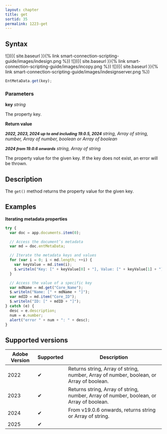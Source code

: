```yaml
---
layout: chapter
title: get
sortid: 35
permalink: 1223-get
---
```


## Syntax

![]({{ site.baseurl }}{% link smart-connection-scripting-guide/images/indesign.png %}) ![]({{ site.baseurl }}{% link smart-connection-scripting-guide/images/incopy.png %}) ![]({{ site.baseurl }}{% link smart-connection-scripting-guide/images/indesignserver.png %})

```javascript
EntMetaData.get(key);
```

### Parameters

**key** _string_

The property key.

**Return value**

**<span style="font-size:90%;">_2022, 2023, 2024 up to and including 19.0.5, 2024_</span>**
_string, Array of string, number, Array of number, boolean or Array of boolean_

**<span style="font-size:90%;">_2024 from 19.0.6 onwards_</span>** _string, Array of string_

The property value for the given key. If the key does not exist, an error will be thrown.

## Description

The `get()` method returns the property value for the given key.

## Examples

**Iterating metadata properties**

```javascript
try {
  var doc = app.documents.item(0);

  // Access the document’s metadata
  var md = doc.entMetaData;

  // Iterate the metadata keys and values
  for (var i = 0; i < md.length; ++i) {
    var keyValue = md.item(i);
    $.writeln("Key: [" + keyValue[0] + "], Value: [" + keyValue[1] + "]");
  }

  // Access the value of a specific key
  var mdName = md.get("Core_Name");
  $.writeln("Name: [" + mdName + "]");
  var mdID = md.item("Core_ID");
  $.writeln("ID: [" + mdID + "]");
} catch (e) {
  desc = e.description;
  num = e.number;
  alert("error " + num + ": " + desc);
}
```

## Supported versions

| Adobe Version | Supported | Description                                                                             |
| ------------- | --------- | --------------------------------------------------------------------------------------- |
| 2022          | ✔         | Returns string, Array of string, number, Array of number, boolean, or Array of boolean. |
| 2023          | ✔         | Returns string, Array of string, number, Array of number, boolean, or Array of boolean. |
| 2024          | ✔         | From v19.0.6 onwards, returns string or Array of string.                                |
| 2025          | ✔         |
